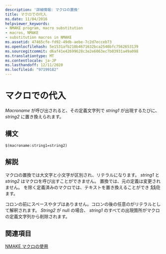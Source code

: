 ```yaml
---
description: '詳細情報: マクロの置換'
title: マクロでの代入
ms.date: 11/04/2016
helpviewer_keywords:
- NMAKE program, macro substitution
- macros, NMAKE
- substitution macros in NMAKE
ms.assetid: 47465cfe-fd92-49db-aebe-7c2d7ecceb73
ms.openlocfilehash: 5e1531afb210b4671632bca2540bfc7562653139
ms.sourcegitcommit: d6af41e42699628c3e2e6063ec7b03931a49a098
ms.translationtype: MT
ms.contentlocale: ja-JP
ms.lasthandoff: 12/11/2020
ms.locfileid: "97199182"
---
```

# <a name="macro-substitution"></a>マクロでの代入

*Macroname* が呼び出されると、その定義文字列で *string1* が出現するたびに、 *string2* に置き換えられます。

## <a name="syntax"></a>構文

```
$(macroname:string1=string2)
```

## <a name="remarks"></a>解説

マクロの置換では大文字と小文字が区別され、リテラルになります。 *string1* と *string2* はマクロを呼び出すことができません。 置換では、元の定義は変更されません。 を除く定義済みのマクロでは、テキストを置き換えることができ [$$@](filename-macros.md) ます。

コロンの前にスペースやタブはありません。コロンの後の任意のがリテラルとして解釈されます。 *String2* が null の場合、 *string1* のすべての出現箇所がマクロの定義文字列から削除されます。

## <a name="see-also"></a>関連項目

[NMAKE マクロの使用](using-an-nmake-macro.md)
